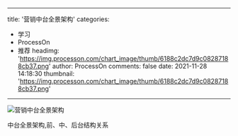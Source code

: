 
---
title: '营销中台全景架构'
categories: 
 - 学习
 - ProcessOn
 - 推荐
headimg: 'https://img.processon.com/chart_image/thumb/6188c2dc7d9c08287188cb37.png'
author: ProcessOn
comments: false
date: 2021-11-28 14:18:30
thumbnail: 'https://img.processon.com/chart_image/thumb/6188c2dc7d9c08287188cb37.png'
---

<div>   
<img class="thumb" alt="营销中台全景架构" src="https://img.processon.com/chart_image/thumb/6188c2dc7d9c08287188cb37.png" referrerpolicy="no-referrer">
<p>中台全景架构,前、中、后台结构关系</p>  
</div>
            